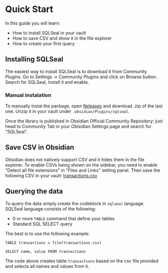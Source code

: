 # Quick Start
In this guide you will learn:
- How to install SQLSeal in your vault
- How to save CSV and show it in the file explorer
- How to create your first query

## Installing SQLSeal
The easiest way to install SQLSeal is to download it from Community Plugins. Go to Settings -> Community Plugins and click on Browse button. Search for SQLSeal, install it and enable.

### Manual instalation
To manually instal the package, open [Releases](https://github.com/h-sphere/sql-seal/releases) and download .zip of the last one. Unzip it in your vault under `.obsidian/Plugins/sqlseal`.

Once the library is published in Obsidian Official Community Repository: just head to Community Tab in your Obisidian Settings page and search for "SQLSeal".

## Save CSV in Obsidian
Obsidian does not natively support CSV and it hides them in the file explorer. To enable CSVs being shown on the sidebar, you need to enable "Detect all file extensions" in "Files and Links" setting panel. Then save the following CSV in your vault: [transactions.csv](./transactions.csv)


## Querying the data
To query the data simply create the codeblock in `sqlseal` language. SQLSeal language consists of the following:
- 0 or more `TABLE` command that define your tables
- Standard SQL SELECT query

The best is to use the following example:

```sqlseal
TABLE transactions = file(transactions.csv)

SELECT name, value FROM transactions
```

The code above creates table `transactions` based on the csv file provided and selects all names and values from it.

